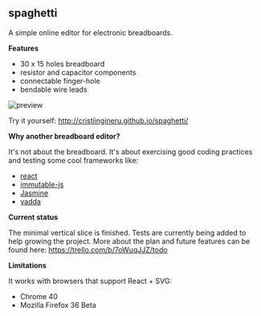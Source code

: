 **spaghetti**
----------------

A simple online editor for electronic breadboards.

**Features**

 - 30 x 15 holes breadboard
 - resistor and capacitor components
 - connectable finger-hole
 - bendable wire leads

![preview](http://cristiingineru.github.io/spaghetti/images/preview.png)

Try it yourself: http://cristiingineru.github.io/spaghetti/

**Why another breadboard editor?**

It's not about the breadboard. It's about exercising good coding practices and testing some cool frameworks like:

 - [react](https://github.com/facebook/react)
 - [immutable-js](https://github.com/facebook/immutable-js)
 - [Jasmine](https://github.com/jasmine/jasmine)
 - [yadda](https://github.com/acuminous/yadda)

**Current status**

The minimal vertical slice is finished. Tests are currently being added to help growing the project.
More about the plan and future features can be found here: https://trello.com/b/7oWuqJJZ/todo

**Limitations**

It works with browsers that support React + SVG:

 - Chrome 40
 - Mozilla Firefox 36 Beta